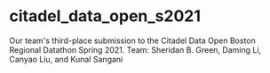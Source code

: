 # citadel_data_open_s2021
Our team's third-place submission to the Citadel Data Open Boston Regional Datathon Spring 2021. Team: Sheridan B. Green, Daming Li, Canyao Liu, and Kunal Sangani
